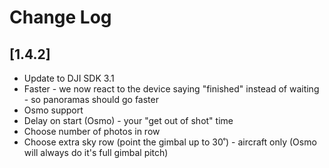 # Change Log

## [1.4.2]

* Update to DJI SDK 3.1
* Faster - we now react to the device saying "finished" instead of waiting - so panoramas should go faster
* Osmo support
* Delay on start (Osmo) - your "get out of shot" time
* Choose number of photos in row
* Choose extra sky row (point the gimbal up to 30˚) - aircraft only (Osmo will always do it's full gimbal pitch)
